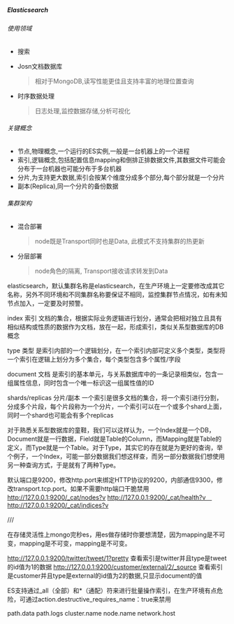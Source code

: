 ##### Elasticsearch

###### 使用领域

* 搜索

* Josn文档数据库

  > 相对于MongoDB,读写性能更佳且支持丰富的地理位置查询

* 时序数据处理

  > 日志处理,监控数据存储,分析可视化

###### 关键概念

* 节点,物理概念,一个运行的ES实例,一般是一台机器上的一个进程 
* 索引,逻辑概念,包括配置信息mapping和倒排正排数据文件,其数据文件可能会分布于一台机器也可能分布于多台机器 
* 分片,为支持更大数据,索引会按某个维度分成多个部分,每个部分就是一个分片
* 副本(Replica),同一个分片的备份数据 

###### 集群架构

* 混合部署

  > node既是Transport同时也是Data, 此模式不支持集群的热更新

* 分层部署

  > node角色的隔离, Transport接收请求转发到Data 


elasticsearch，默认集群名称是elasticsearch，在生产环境上一定要修改成其它名称，另外不同环境和不同集群名称要保证不相同，监控集群节点情况，如有未知节点加入，一定要及时预警。

index 索引
文档的集合，根据实际业务逻辑进行划分，通常会把相对独立且具有相似结构或性质的数据作为文档，放在一起，形成索引，类似关系型数据库的DB概念

type 类型
是索引内部的一个逻辑划分，在一个索引内部可定义多个类型，类型将一个索引在逻辑上划分为多个集合，每个类型包含多个属性/字段 

document 文档
是索引的基本单元，与关系数据库中的一条记录相类似，包含一组属性信息，同时包含一个唯一标识这一组属性值的ID

shards/replicas 分片/副本 
一个索引是很多文档的集合，将一个索引进行分割，分成多个片段，每个片段称为一个分片，一个索引可以在一个或多个shard上面，同时一个shard也可能会有多个replicas 

对于熟悉关系型数据库的童鞋，我们可以这样认为，一个Index就是一个DB，Document就是一行数据，Field就是Table的Column，而Mapping就是Table的定义，而Type就是一个Table。对于Type，其实它的存在就是为更好的查询，举个例子，一个Index，可能一部分数据我们想这样查，而另一部分数据我们想使用另一种查询方式，于是就有了两种Type。

默认端口是9200，修改http.port来绑定HTTP协议的9200，内部通信9300，修改transport.tcp.port。如果不需要http端口干脆禁用
http://127.0.0.1:9200/_cat/nodes?v
http://127.0.0.1:9200/_cat/health?v　
http://127.0.0.1:9200/_cat/indices?v

<REST Verb> /<Index>/<Type>/<ID>　

在存储灵活性上mongo完秒es，用es做存储时你要想清楚，因为mapping是不可变，mapping是不可变，mapping是不可变。

http://127.0.0.1:9200/twitter/tweet/1?pretty  查看索引是twitter并且type是tweet的id值为1的数据
http://127.0.0.1:9200/customer/external/2/_source 查看索引是customer并且type是external的id值为2的数据,只显示document的值 

ES支持通过_all（全部）和*（通配）符来进行批量操作索引，在生产环境有点危险，可通过action.destructive_requires_name：true来禁用

path.data
path.logs
cluster.name
node.name
network.host 



